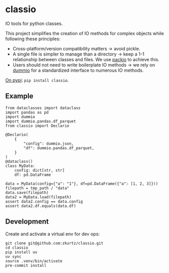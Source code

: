 # classio

IO tools for python classes.

This project simplifies the creation of IO methods for complex objects while following these principles:
- Cross-platform/version compatibility matters → avoid pickle.
- A single file is simpler to manage than a directory → keep a 1-1 relationship between classes and files. We use [packio](https://github.com/zkurtz/packio) to achieve this.
- Users should not need to write boilerplate IO methods → we rely on [dummio](https://github.com/zkurtz/dummio) for a standardized interface to numerous IO methods.


[On pypi](https://pypi.org/project/classio/): `pip install classio`.


## Example

```
from dataclasses import dataclass
import pandas as pd
import dummio
import dummio.pandas.df_parquet
from classio import Declario

@Declario(
    {
        "config": dummio.json,
        "df": dummio.pandas.df_parquet,
    }
)
@dataclass()
class MyData:
    config: dict[str, str]
    df: pd.DataFrame

data = MyData(config={"a": "1"}, df=pd.DataFrame({"a": [1, 2, 3]}))
filepath = tmp_path / "data"
data.save(filepath)
data2 = MyData.load(filepath)
assert data2.config == data.config
assert data2.df.equals(data.df)
```

## Development

Create and activate a virtual env for dev ops:
```
git clone git@github.com:zkurtz/classio.git
cd classio
pip install uv
uv sync
source .venv/bin/activate
pre-commit install
```
